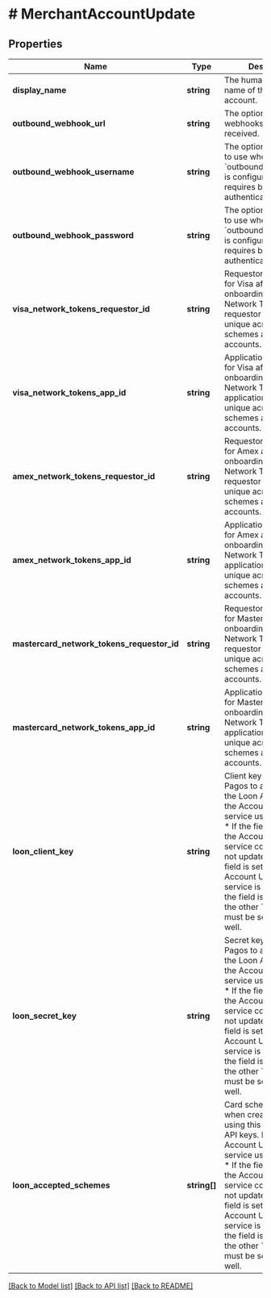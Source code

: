 # # MerchantAccountUpdate

## Properties

Name | Type | Description | Notes
------------ | ------------- | ------------- | -------------
**display_name** | **string** | The human-readable name of the merchant account. | [optional]
**outbound_webhook_url** | **string** | The optional URL where webhooks will be received. | [optional]
**outbound_webhook_username** | **string** | The optional username to use when &#x60;outbound_webhook_url&#x60; is configured and requires basic authentication. | [optional]
**outbound_webhook_password** | **string** | The optional password to use when &#x60;outbound_webhook_url&#x60; is configured and requires basic authentication. | [optional]
**visa_network_tokens_requestor_id** | **string** | Requestor ID provided for Visa after onboarding to use Network Tokens. The requestor ID must be unique across all schemes and merchant accounts. | [optional]
**visa_network_tokens_app_id** | **string** | Application ID provided for Visa after onboarding to use Network Tokens. The application ID must be unique across all schemes and merchant accounts. | [optional]
**amex_network_tokens_requestor_id** | **string** | Requestor ID provided for Amex after onboarding to use Network Tokens. The requestor ID must be unique across all schemes and merchant accounts. | [optional]
**amex_network_tokens_app_id** | **string** | Application ID provided for Amex after onboarding to use Network Tokens. The application ID must be unique across all schemes and merchant accounts. | [optional]
**mastercard_network_tokens_requestor_id** | **string** | Requestor ID provided for Mastercard after onboarding to use Network Tokens. The requestor ID must be unique across all schemes and merchant accounts. | [optional]
**mastercard_network_tokens_app_id** | **string** | Application ID provided for Mastercard after onboarding to use Network Tokens. The application ID must be unique across all schemes and merchant accounts. | [optional]
**loon_client_key** | **string** | Client key provided by Pagos to authenticate to the Loon API. Loon is the Account Updater service used by Gr4vy.  * If the field is not set, the Account Updater service configuration is not updated. * If the field is set to &#x60;null&#x60;, the Account Updater service is disabled. * If the field is set to &#x60;null&#x60;, the other &#x60;loon_*&#x60; fields must be set to &#x60;null&#x60; as well. | [optional]
**loon_secret_key** | **string** | Secret key provided by Pagos to authenticate to the Loon API. Loon is the Account Updater service used by Gr4vy.  * If the field is not set, the Account Updater service configuration is not updated. * If the field is set to &#x60;null&#x60;, the Account Updater service is disabled. * If the field is set to &#x60;null&#x60;, the other &#x60;loon_*&#x60; fields must be set to &#x60;null&#x60; as well. | [optional]
**loon_accepted_schemes** | **string[]** | Card schemes accepted when creating jobs using this set of Loon API keys. Loon is the Account Updater service used by Gr4vy.  * If the field is not set, the Account Updater service configuration is not updated. * If the field is set to &#x60;null&#x60;, the Account Updater service is disabled. * If the field is set to &#x60;null&#x60;, the other &#x60;loon_*&#x60; fields must be set to &#x60;null&#x60; as well. | [optional]

[[Back to Model list]](../../README.md#models) [[Back to API list]](../../README.md#endpoints) [[Back to README]](../../README.md)
